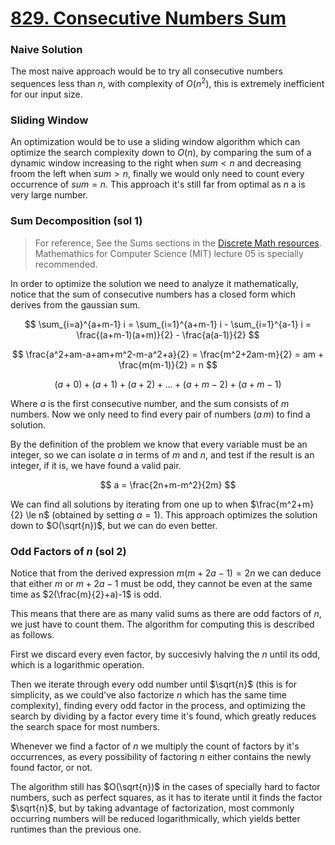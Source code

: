 # [829. Consecutive Numbers Sum](https://leetcode.com/problems/consecutive-numbers-sum/)

### Naive Solution

The most naive approach would be to try all consecutive numbers sequences less
than $n$, with complexity of $O(n^2)$, this is extremely inefficient for our
input size.

### Sliding Window

An optimization would be to use a sliding window algorithm which can optimize
the search complexity down to $O(n)$, by comparing the sum of a dynamic window
increasing to the right when $sum < n$ and decreasing froom the left when $sum >
n$, finally we would only need to count every occurrence of $sum = n$. This
approach it's still far from optimal as $n$ a is very large number.

### Sum Decomposition (sol 1)

> For reference, See the Sums sections in the
> [Discrete Math resources](../../../resources/math/discrete_math.md).
> Mathemathics for Computer Science (MIT) lecture 05 is specially recommended.

In order to optimize the solution we need to analyze it mathematically, notice
that the sum of consecutive numbers has a closed form which derives from the
gaussian sum.

$$
\sum_{i=a}^{a+m-1} i = \sum_{i=1}^{a+m-1} i - \sum_{i=1}^{a-1} i = \frac{(a+m-1)(a+m)}{2} - \frac{a(a-1)}{2}
$$

$$
\frac{a^2+am-a+am+m^2-m-a^2+a}{2} = \frac{m^2+2am-m}{2} = am + \frac{m(m-1)}{2} = n
$$

$$
(a+0) + (a+1) + (a+2) + ... + (a+m-2)+ (a+m-1)
$$

Where $a$ is the first consecutive number, and the sum consists of $m$ numbers.
Now we only need to find every pair of numbers $(a\,m)$ to find a solution.

By the definition of the problem we know that every variable must be an integer,
so we can isolate $a$ in terms of $m$ and $n$, and test if the result is an
integer, if it is, we have found a valid pair.

$$
a = \frac{2n+m-m^2}{2m}
$$

We can find all solutions by iterating from one up to when
$\frac{m^2+m}{2} \le n$ (obtained by setting $a=1$). This approach optimizes the
solution down to $O(\sqrt{n})$, but we can do even better.

### Odd Factors of $n$ (sol 2)

Notice that from the derived expression $m(m+2a-1)=2n$ we can deduce that either
$m$ or $m+2a-1$ must be odd, they cannot be even at the same time as
$2(\frac{m}{2}+a)-1$ is odd.

This means that there are as many valid sums as there are odd factors of $n$, we
just have to count them. The algorithm for computing this is described as
follows.

First we discard every even factor, by succesivly halving the $n$ until its odd,
which is a logarithmic operation.

Then we iterate through every odd number until $\sqrt{n}$ (this is for
simplicity, as we could've also factorize $n$ which has the same time
complexity), finding every odd factor in the process, and optimizing the search
by dividing by a factor every time it's found, which greatly reduces the search
space for most numbers.

Whenever we find a factor of $n$ we multiply the count of factors by it's
occurrences, as every possibility of factoring $n$ either contains the newly
found factor, or not.

The algorithm still has $O(\sqrt{n})$ in the cases of specially hard to factor
numbers, such as perfect squares, as it has to iterate until it finds the factor
$\sqrt{n}$, but by taking advantage of factorization, most commonly occurring
numbers will be reduced logarithmically, which yields better runtimes than the
previous one.
